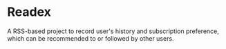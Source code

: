 Readex
======

A RSS-based project to record user's history and subscription preference, which can be recommended to or followed by other users.
